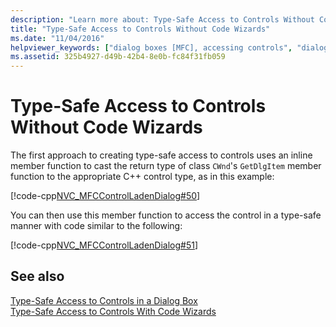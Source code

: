 ```yaml
---
description: "Learn more about: Type-Safe Access to Controls Without Code Wizards"
title: "Type-Safe Access to Controls Without Code Wizards"
ms.date: "11/04/2016"
helpviewer_keywords: ["dialog boxes [MFC], accessing controls", "dialog box controls [MFC], accessing"]
ms.assetid: 325b4927-d49b-42b4-8e0b-fc84f31fb059
---
```

# Type-Safe Access to Controls Without Code Wizards

The first approach to creating type-safe access to controls uses an inline member function to cast the return type of class `CWnd`'s `GetDlgItem` member function to the appropriate C++ control type, as in this example:

[!code-cpp[NVC_MFCControlLadenDialog#50](../mfc/codesnippet/cpp/type-safe-access-to-controls-without-code-wizards_1.cpp)]

You can then use this member function to access the control in a type-safe manner with code similar to the following:

[!code-cpp[NVC_MFCControlLadenDialog#51](../mfc/codesnippet/cpp/type-safe-access-to-controls-without-code-wizards_2.cpp)]

## See also

[Type-Safe Access to Controls in a Dialog Box](../mfc/type-safe-access-to-controls-in-a-dialog-box.md)<br/>
[Type-Safe Access to Controls With Code Wizards](../mfc/type-safe-access-to-controls-with-code-wizards.md)
